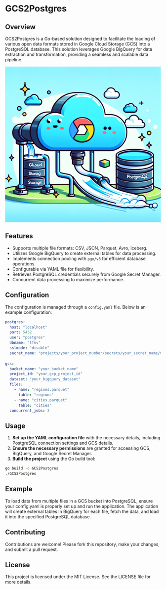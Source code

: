 # GCS2Postgres

## Overview

GCS2Postgres is a Go-based solution designed to facilitate the loading of various open data formats stored in Google Cloud Storage (GCS) into a PostgreSQL database. This solution leverages Google BigQuery for data extraction and transformation, providing a seamless and scalable data pipeline.

![GCS2Postgres](assets/GCS2Postgres.webp)

## Features

- Supports multiple file formats: CSV, JSON, Parquet, Avro, Iceberg.
- Utilizes Google BigQuery to create external tables for data processing.
- Implements connection pooling with `pgx/v5` for efficient database operations.
- Configurable via YAML file for flexibility.
- Retrieves PostgreSQL credentials securely from Google Secret Manager.
- Concurrent data processing to maximize performance.

## Configuration

The configuration is managed through a `config.yaml` file. Below is an example configuration:

```yaml
postgres:
  host: "localhost"
  port: 5432
  user: "postgres"
  dbname: "tfmv"
  sslmode: "disable"
  secret_name: "projects/your_project_number/secrets/your_secret_name/versions/latest"

gcs:
  bucket_name: "your_bucket_name"
  project_id: "your_gcp_project_id"
  dataset: "your_bigquery_dataset"
  files:
    - name: "regions.parquet"
      table: "regions"
    - name: "cities.parquet"
      table: "cities"
  concurrent_jobs: 3
```

## Usage

1. **Set up the YAML configuration file** with the necessary details, including PostgreSQL connection settings and GCS details.
2. **Ensure the necessary permissions** are granted for accessing GCS, BigQuery, and Google Secret Manager.
3. **Build the project** using the Go build tool:

```bash
go build -o GCS2Postgres
./GCS2Postgres
```

## Example

To load data from multiple files in a GCS bucket into PostgreSQL, ensure your config.yaml is properly set up and run the application. The application will create external tables in BigQuery for each file, fetch the data, and load it into the specified PostgreSQL database.

## Contributing

Contributions are welcome! Please fork this repository, make your changes, and submit a pull request.

## License

This project is licensed under the MIT License. See the LICENSE file for more details.
